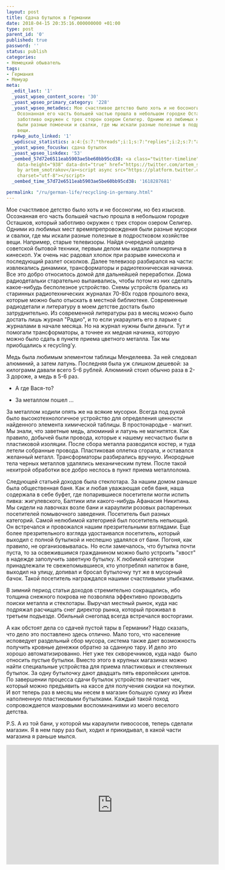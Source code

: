 ```yaml
---
layout: post
title: Сдача бутылок в Германии
date: 2018-04-15 20:35:16.000000000 +01:00
type: post
parent_id: '0'
published: true
password: ''
status: publish
categories:
- Немецкий обыватель
tags:
- Германия
- Мемуар
meta:
  _edit_last: '1'
  _yoast_wpseo_content_score: '30'
  _yoast_wpseo_primary_category: '228'
  _yoast_wpseo_metadesc: Мое счастливое детство было хоть и не босоногим, но без изысков.
    Осознанная его часть большей частью прошла в небольшом городке Осташков, который
    заботливо окружен с трех сторон озером Селигер. Одними из любимых мест времяпрепровождения
    были разные помоечки и свалки, где мы искали разные полезные в подростковом хозяйстве
    вещи.
  rp4wp_auto_linked: '1'
  _wpdiscuz_statistics: a:4:{s:7:"threads";i:1;s:7:"replies";i:2;s:7:"authors";i:3;s:14:"recent_authors";a:3:{i:0;O:8:"stdClass":3:{s:20:"comment_author_email";s:19:"slavik@svyrydiuk.eu";s:14:"comment_author";s:6:"Slavik";s:7:"user_id";s:1:"0";}i:1;O:8:"stdClass":3:{s:20:"comment_author_email";s:25:"artem.smotrakov@gmail.com";s:14:"comment_author";s:5:"Artem";s:7:"user_id";s:1:"1";}i:2;O:8:"stdClass":3:{s:20:"comment_author_email";s:6:"a@a.ru";s:14:"comment_author";s:10:"Диман";s:7:"user_id";s:1:"0";}}}
  _yoast_wpseo_focuskw: сдача бутылок
  _yoast_wpseo_linkdex: '53'
  _oembed_57d72e6511eab5903ae5be60bb95cd38: <a class="twitter-timeline" data-width="625"
    data-height="938" data-dnt="true" href="https://twitter.com/artem_smotrakov?ref_src=twsrc%5Etfw">Tweets
    by artem_smotrakov</a><script async src="https://platform.twitter.com/widgets.js"
    charset="utf-8"></script>
  _oembed_time_57d72e6511eab5903ae5be60bb95cd38: '1618287681'

permalink: "/ru/german-life/recycling-in-germany.html"
---
```

Мое счастливое детство было хоть и не босоногим, но без изысков. Осознанная его часть большей частью прошла в небольшом городке Осташков, который заботливо окружен с трех сторон озером Селигер. Одними из любимых мест времяпрепровождения были разные мусорки и свалки, где мы искали разные полезные в подростковом хозяйстве вещи. Например, старые телевизоры. Найдя очередной шедевр советской бытовой техники, первым делом мы кидали полкирпича в кинескоп. Уж очень нас радовал хлопок при разрыве кинескопа и последующий разлет осколков. Далее телевизор разбирался на части: извлекались динамики, трансформаторы и радиотехническая начинка. Все это добро относилось домой для дальнейшей переработки. Дома радиодетальки старательно выпаивались, чтобы потом из них сделать какое-нибудь бесполезное устройство. Схемы устройств брались из старинных радиотехнических журналах 70-80х годов прошлого века, которые можно было отыскать в местной библиотеке. Современные радиодетали и литературу в моем детстве достать было затруднительно. Из современной литературы раз в месяц можно было достать лишь журнал "Радио", и то если укараулить его в ларьке с журналами в начале месяца. Но на журнал нужны были деньги. Тут и помогали трансформаторы, а точнее их медная начинка, которую можно было сдать в пункте приема цветного металла. Так мы приобщались к recycling'у.

<!--more-->

Медь была любимым элементом таблицы Менделеева. За ней следовал алюминий, а затем латунь. Последняя была уж слишком дешевой: за килограмм давали всего 5-6 рублей. Алюминий стоил обычно раза в 2-3 дороже, а медь в 5-6 раз.

- А где Вася-то?

- За металлом пошел ...

За металлом ходили опять же на всякие мусорки. Всегда под рукой было высокотехнологичное устройство для определения ценности найденного элемента химической таблицы. В простонародье - магнит. Мы знали, что заветные медь, алюминий и латунь не магнитятся. Как правило, добычей были провода, которые к нашему несчастью были в пластиковой изоляции. После сбора металла разводился костер, и туда летели собранные провода. Пластиковая оплетка сгорала, и оставался желанный металл. Трансформаторы разбирались вручную. Инородные тела черных металлов удалялись механическим путем. После такой нехитрой обработки все добро неслось в пункт приема металлолома.

Следующей статьей доходов была стеклотара. За нашим домом раньше была общественная баня. Как и любая уважающая себя баня, наша содержала в себе буфет, где попарившиеся посетители могли испить пивка: жигулевского, Балтики или какого-нибудь Афанасия Никитина. Мы сидели на лавочках возле бани и караулили розовых распаренных посетителей помывочного заведения. Посетитель был разных категорий. Самой нелюбимой категорией был посетитель непьющий. Он встречался и провожался нашим презрительными взглядами. Еще более презрительного взгляда удостаивался посетитель, который выходил с полной бутылкой и неспешно удалялся от бани. Погоня, как правило, не организовывалась. Но если замечалось, что бутылка почти пуста, то за освежившимся гражданином можно было устроить "хвост" в надежде заполучить заветную бутылку. К любимой категории принадлежали те свежепомывшиеся, кто употреблял напиток в бане, выходил на улицу, допивал и бросал бутылочку тут же в мусорный бачок. Такой посетитель награждался нашими счастливыми улыбками.

В зимний период статьи доходов стремительно сокращались, ибо толщина снежного покрова не позволяла эффективно производить поиски металла и стеклотары. Выручал местный рынок, куда нас подряжал расчищать снег директор рынка, который проживал в третьем подъезде. Обильный снегопад всегда встречался восторгами.

А как обстоят дела со сдачей пустой тары в Германии? Надо сказать, что дело это поставлено здесь отлично. Мало того, что население исповедует раздельный сбор мусора, система также дает возможность получить кровные денежки обратно за сданную тару. И дело это хорошо автоматизированно. Нет уже тех скворечников, куда надо&nbsp; было относить пустые бутылки. Вместо этого в крупных магазинах можно найти специальные устройства для приема пластиковых и стеклянных бутылок. За одну бутылочку дают двадцать пять европейских центов. По завершении процесса сдачи бутылок устройство печатает чек, который можно предъявить на кассе для получения скидки на покупки. И вот теперь раз в месяц мы несем в магазин большую сумку из Икеи наполненную пластиковыми бутылками. Каждый такой поход сопровождается махровыми воспоминаниями из моего веселого детства.

P.S. А из той бани, у которой мы караулили пивососов, теперь сделали магазин. Я в нем пару раз был, ходил и прикидывал, в какой части магазина я раньше мылся.

<iframe src="https://www.youtube.com/embed/rKNLkhoB6oA" width="560" height="315" frameborder="0" allowfullscreen="allowfullscreen"></iframe>

